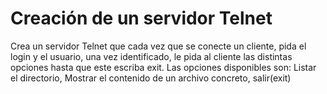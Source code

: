 # Creación de un servidor Telnet

Crea un servidor Telnet que cada vez que se conecte un cliente, pida el login y el usuario, una vez identificado, le pida al cliente las distintas opciones hasta que este escriba exit. Las opciones disponibles son: Listar el directorio, Mostrar el contenido de un archivo concreto, salir(exit)
